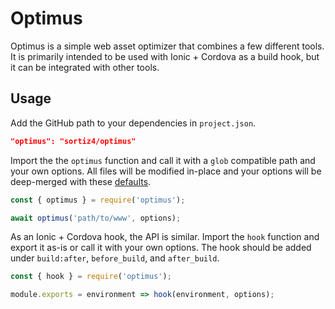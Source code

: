 # Optimus
Optimus is a simple web asset optimizer that combines a few different tools. It
is primarily intended to be used with Ionic + Cordova as a build hook, but it
can be integrated with other tools.

## Usage
Add the GitHub path to your dependencies in `project.json`.

```json
"optimus": "sortiz4/optimus"
```

Import the the `optimus` function and call it with a `glob` compatible path and
your own options. All files will be modified in-place and your options will be
deep-merged with these [defaults][1].

```js
const { optimus } = require('optimus');

await optimus('path/to/www', options);
```

As an Ionic + Cordova hook, the API is similar. Import the `hook` function and
export it as-is or call it with your own options. The hook should be added
under `build:after`, `before_build`, and `after_build`.

```js
const { hook } = require('optimus');

module.exports = environment => hook(environment, options);
```

[1]: https://github.com/sortiz4/optimus/blob/master/core.js#L5
